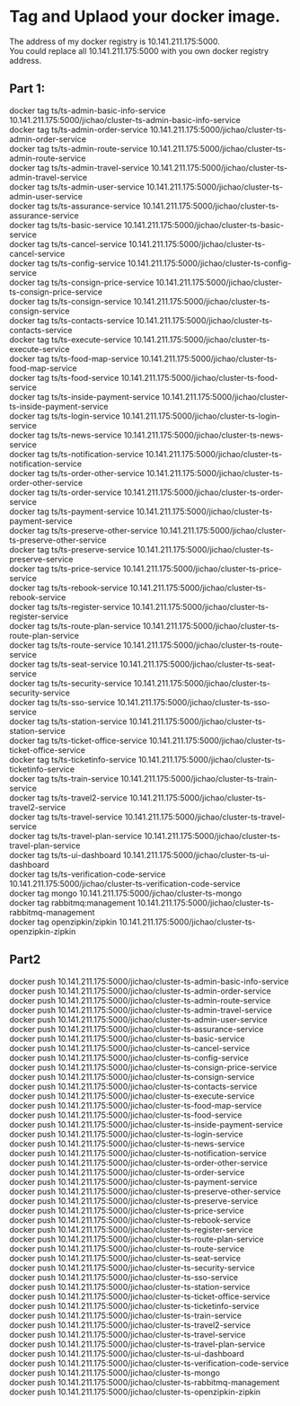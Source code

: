 # Tag and Uplaod your docker image.
The address of my docker registry is 10.141.211.175:5000.    
You could replace all 10.141.211.175:5000 with you own docker registry address.    

## Part 1:
docker tag ts/ts-admin-basic-info-service 10.141.211.175:5000/jichao/cluster-ts-admin-basic-info-service    
docker tag ts/ts-admin-order-service 10.141.211.175:5000/jichao/cluster-ts-admin-order-service    
docker tag ts/ts-admin-route-service 10.141.211.175:5000/jichao/cluster-ts-admin-route-service    
docker tag ts/ts-admin-travel-service 10.141.211.175:5000/jichao/cluster-ts-admin-travel-service    
docker tag ts/ts-admin-user-service 10.141.211.175:5000/jichao/cluster-ts-admin-user-service    
docker tag ts/ts-assurance-service 10.141.211.175:5000/jichao/cluster-ts-assurance-service    
docker tag ts/ts-basic-service 10.141.211.175:5000/jichao/cluster-ts-basic-service    
docker tag ts/ts-cancel-service 10.141.211.175:5000/jichao/cluster-ts-cancel-service    
docker tag ts/ts-config-service 10.141.211.175:5000/jichao/cluster-ts-config-service    
docker tag ts/ts-consign-price-service 10.141.211.175:5000/jichao/cluster-ts-consign-price-service    
docker tag ts/ts-consign-service 10.141.211.175:5000/jichao/cluster-ts-consign-service    
docker tag ts/ts-contacts-service 10.141.211.175:5000/jichao/cluster-ts-contacts-service    
docker tag ts/ts-execute-service 10.141.211.175:5000/jichao/cluster-ts-execute-service    
docker tag ts/ts-food-map-service 10.141.211.175:5000/jichao/cluster-ts-food-map-service    
docker tag ts/ts-food-service 10.141.211.175:5000/jichao/cluster-ts-food-service    
docker tag ts/ts-inside-payment-service 10.141.211.175:5000/jichao/cluster-ts-inside-payment-service    
docker tag ts/ts-login-service 10.141.211.175:5000/jichao/cluster-ts-login-service    
docker tag ts/ts-news-service 10.141.211.175:5000/jichao/cluster-ts-news-service    
docker tag ts/ts-notification-service 10.141.211.175:5000/jichao/cluster-ts-notification-service    
docker tag ts/ts-order-other-service 10.141.211.175:5000/jichao/cluster-ts-order-other-service    
docker tag ts/ts-order-service 10.141.211.175:5000/jichao/cluster-ts-order-service    
docker tag ts/ts-payment-service 10.141.211.175:5000/jichao/cluster-ts-payment-service    
docker tag ts/ts-preserve-other-service 10.141.211.175:5000/jichao/cluster-ts-preserve-other-service    
docker tag ts/ts-preserve-service 10.141.211.175:5000/jichao/cluster-ts-preserve-service    
docker tag ts/ts-price-service 10.141.211.175:5000/jichao/cluster-ts-price-service    
docker tag ts/ts-rebook-service 10.141.211.175:5000/jichao/cluster-ts-rebook-service    
docker tag ts/ts-register-service 10.141.211.175:5000/jichao/cluster-ts-register-service    
docker tag ts/ts-route-plan-service 10.141.211.175:5000/jichao/cluster-ts-route-plan-service    
docker tag ts/ts-route-service 10.141.211.175:5000/jichao/cluster-ts-route-service    
docker tag ts/ts-seat-service 10.141.211.175:5000/jichao/cluster-ts-seat-service    
docker tag ts/ts-security-service 10.141.211.175:5000/jichao/cluster-ts-security-service    
docker tag ts/ts-sso-service 10.141.211.175:5000/jichao/cluster-ts-sso-service    
docker tag ts/ts-station-service 10.141.211.175:5000/jichao/cluster-ts-station-service    
docker tag ts/ts-ticket-office-service 10.141.211.175:5000/jichao/cluster-ts-ticket-office-service    
docker tag ts/ts-ticketinfo-service 10.141.211.175:5000/jichao/cluster-ts-ticketinfo-service    
docker tag ts/ts-train-service 10.141.211.175:5000/jichao/cluster-ts-train-service    
docker tag ts/ts-travel2-service 10.141.211.175:5000/jichao/cluster-ts-travel2-service    
docker tag ts/ts-travel-service 10.141.211.175:5000/jichao/cluster-ts-travel-service    
docker tag ts/ts-travel-plan-service 10.141.211.175:5000/jichao/cluster-ts-travel-plan-service    
docker tag ts/ts-ui-dashboard 10.141.211.175:5000/jichao/cluster-ts-ui-dashboard    
docker tag ts/ts-verification-code-service 10.141.211.175:5000/jichao/cluster-ts-verification-code-service    
docker tag mongo 10.141.211.175:5000/jichao/cluster-ts-mongo    
docker tag rabbitmq:management 10.141.211.175:5000/jichao/cluster-ts-rabbitmq-management      
docker tag openzipkin/zipkin 10.141.211.175:5000/jichao/cluster-ts-openzipkin-zipkin    

## Part2
docker push 10.141.211.175:5000/jichao/cluster-ts-admin-basic-info-service    
docker push 10.141.211.175:5000/jichao/cluster-ts-admin-order-service    
docker push 10.141.211.175:5000/jichao/cluster-ts-admin-route-service    
docker push 10.141.211.175:5000/jichao/cluster-ts-admin-travel-service    
docker push 10.141.211.175:5000/jichao/cluster-ts-admin-user-service    
docker push 10.141.211.175:5000/jichao/cluster-ts-assurance-service    
docker push 10.141.211.175:5000/jichao/cluster-ts-basic-service    
docker push 10.141.211.175:5000/jichao/cluster-ts-cancel-service    
docker push 10.141.211.175:5000/jichao/cluster-ts-config-service    
docker push 10.141.211.175:5000/jichao/cluster-ts-consign-price-service    
docker push 10.141.211.175:5000/jichao/cluster-ts-consign-service    
docker push 10.141.211.175:5000/jichao/cluster-ts-contacts-service    
docker push 10.141.211.175:5000/jichao/cluster-ts-execute-service    
docker push 10.141.211.175:5000/jichao/cluster-ts-food-map-service    
docker push 10.141.211.175:5000/jichao/cluster-ts-food-service    
docker push 10.141.211.175:5000/jichao/cluster-ts-inside-payment-service    
docker push 10.141.211.175:5000/jichao/cluster-ts-login-service    
docker push 10.141.211.175:5000/jichao/cluster-ts-news-service    
docker push 10.141.211.175:5000/jichao/cluster-ts-notification-service    
docker push 10.141.211.175:5000/jichao/cluster-ts-order-other-service    
docker push 10.141.211.175:5000/jichao/cluster-ts-order-service    
docker push 10.141.211.175:5000/jichao/cluster-ts-payment-service    
docker push 10.141.211.175:5000/jichao/cluster-ts-preserve-other-service    
docker push 10.141.211.175:5000/jichao/cluster-ts-preserve-service    
docker push 10.141.211.175:5000/jichao/cluster-ts-price-service    
docker push 10.141.211.175:5000/jichao/cluster-ts-rebook-service    
docker push 10.141.211.175:5000/jichao/cluster-ts-register-service    
docker push 10.141.211.175:5000/jichao/cluster-ts-route-plan-service    
docker push 10.141.211.175:5000/jichao/cluster-ts-route-service    
docker push 10.141.211.175:5000/jichao/cluster-ts-seat-service    
docker push 10.141.211.175:5000/jichao/cluster-ts-security-service    
docker push 10.141.211.175:5000/jichao/cluster-ts-sso-service    
docker push 10.141.211.175:5000/jichao/cluster-ts-station-service    
docker push 10.141.211.175:5000/jichao/cluster-ts-ticket-office-service    
docker push 10.141.211.175:5000/jichao/cluster-ts-ticketinfo-service    
docker push 10.141.211.175:5000/jichao/cluster-ts-train-service    
docker push 10.141.211.175:5000/jichao/cluster-ts-travel2-service    
docker push 10.141.211.175:5000/jichao/cluster-ts-travel-service     
docker push 10.141.211.175:5000/jichao/cluster-ts-travel-plan-service    
docker push 10.141.211.175:5000/jichao/cluster-ts-ui-dashboard    
docker push 10.141.211.175:5000/jichao/cluster-ts-verification-code-service    
docker push 10.141.211.175:5000/jichao/cluster-ts-mongo       
docker push 10.141.211.175:5000/jichao/cluster-ts-rabbitmq-management       
docker push 10.141.211.175:5000/jichao/cluster-ts-openzipkin-zipkin    